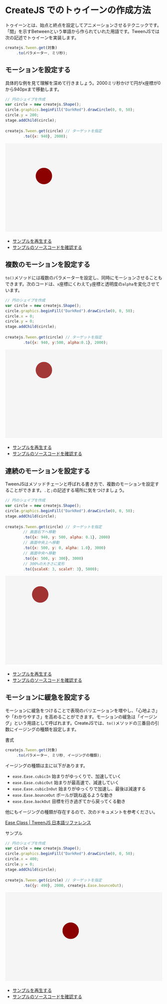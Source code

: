 # CreateJS でのトゥイーンの作成方法

トゥイーンとは、始点と終点を設定してアニメーションさせるテクニックです。「間」を示すBetweenという単語から作られていれた用語です。TweenJSでは次の記述でトゥイーンを実装します。

```js
createjs.Tween.get(対象)
     .to(パラメーター, ミリ秒);
```

## モーションを設定する

具体的な例を見て理解を深めて行きましょう。2000ミリ秒かけて円がx座標が0から940pxまで移動します。

```js
// 円のシェイプを作成
var circle = new createjs.Shape();
circle.graphics.beginFill("DarkRed").drawCircle(0, 0, 50);
circle.y = 200;
stage.addChild(circle);

createjs.Tween.get(circle) // ターゲットを指定
		.to({x: 940}, 2000);
```


![](../imgs/tween_basic.html.png)

- [サンプルを再生する](https://ics-creative.github.io/tutorial-createjs/samples/tween_basic.html)
- [サンプルのソースコードを確認する](../samples/tween_basic.html)


## 複数のモーションを設定する

`to()`メソッドには複数のパラメーターを設定し、同時にモーションさせることもできます。次のコードは、`x`座標にくわえて`y`座標と透明度の`alpha`を変化させています。

```js
// 円のシェイプを作成
var circle = new createjs.Shape();
circle.graphics.beginFill("DarkRed").drawCircle(0, 0, 50);
circle.x = 0;
circle.y = 0;
stage.addChild(circle);

createjs.Tween.get(circle) // ターゲットを指定
		.to({x: 940, y:500, alpha:0.1}, 2000);
```

![](../imgs/tween_multi.html.png)

- [サンプルを再生する](https://ics-creative.github.io/tutorial-createjs/samples/tween_multi.html)
- [サンプルのソースコードを確認する](../samples/tween_multi.html)


## 連続のモーションを設定する

TweenJSはメソッドチェーンと呼ばれる書き方で、複数のモーションを設定することができます。`.`と`;`の記述する場所に気をつけましょう。

```js
// 円のシェイプを作成
var circle = new createjs.Shape();
circle.graphics.beginFill("DarkRed").drawCircle(0, 0, 50);
stage.addChild(circle);

createjs.Tween.get(circle) // ターゲットを指定
		// 画面右下へ移動
		.to({x: 940, y: 500, alpha: 0.1}, 2000)
		// 画面中央上へ移動
		.to({x: 500, y: 0, alpha: 1.0}, 3000)
		// 画面中央へ移動
		.to({x: 500, y: 300}, 3000)
		// 300%の大きさに変形
		.to({scaleX: 3, scaleY: 3}, 5000);
```

![](../imgs/tween_chain.html.png)

- [サンプルを再生する](https://ics-creative.github.io/tutorial-createjs/samples/tween_chain.html)
- [サンプルのソースコードを確認する](../samples/tween_chain.html)


## モーションに緩急を設定する

モーションに緩急をつけることで表現のバリエーションを増やし、「心地よさ」や「わかりやすさ」を高めることができます。モーションの緩急は「イージング」という用語として呼ばれます。CreateJSでは、`to()`メソッドの三番目の引数にイージングの種類を設定します。

書式

```js
createjs.Tween.get(対象)
     .to(パラメーター, ミリ秒, イージングの種類);
```

イージングの種類は主に以下があります。

- `ease.Ease.cubicIn` 始まりがゆっくりで、加速していく
- `ease.Ease.cubicOut` 始まりが最高速で、減速していく
- `ease.Ease.cubicInOut` 始まりがゆっくりで加速し、最後は減速する
- `ease.Ease.bounceOut` ボールが跳ね返るような動き
- `ease.Ease.backOut` 目標を行き過ぎてから戻ってくる動き

他にもイージングの種類が存在するので、次のドキュメントを参考ください。

[Ease Class | TweenJS 日本語リファレンス](http://createjs.sub.jp/ja/TweenJS/reference/classes/Ease.html#methods)

サンプル

```js
// 円のシェイプを作成
var circle = new createjs.Shape();
circle.graphics.beginFill("DarkRed").drawCircle(0, 0, 50);
circle.x = 400;
circle.y = 0;
stage.addChild(circle);

createjs.Tween.get(circle) // ターゲットを指定
		.to({y: 490}, 2000, createjs.Ease.bounceOut);
```

![](../imgs/tween_ease.html.png)

- [サンプルを再生する](https://ics-creative.github.io/tutorial-createjs/samples/tween_ease.html)
- [サンプルのソースコードを確認する](../samples/tween_ease.html)

